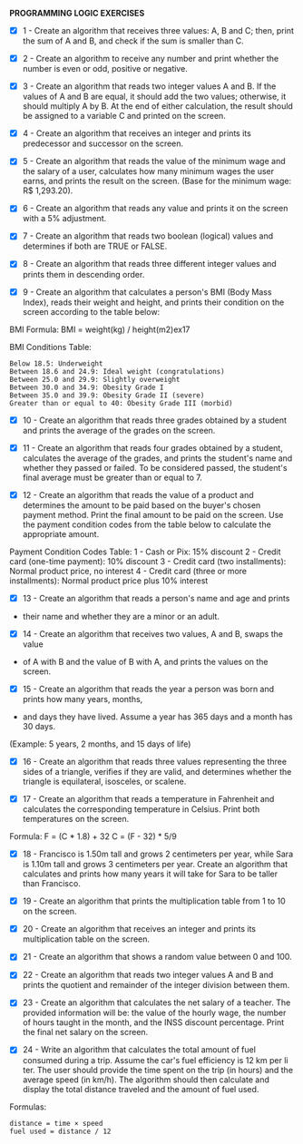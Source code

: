 __PROGRAMMING LOGIC EXERCISES__

- [x] 1 - Create an algorithm that receives three values: A, B and C; then, print the
sum of A and B, and check if the sum is smaller than C.

- [x] 2 - Create an algorithm to receive any number and print whether the number is even or odd, positive or negative.

- [x] 3 - Create an algorithm that reads two integer values A and B. If the values of A and B are equal, it should add the
two values; otherwise, it should multiply A by B. At the end of either calculation, the result should be assigned to a 
variable C and printed on the screen.

- [x] 4 - Create an algorithm that receives an integer and prints its predecessor and successor on the screen.

- [x] 5 - Create an algorithm that reads the value of the minimum wage and the salary of a user, calculates how many 
minimum wages the user earns, and prints the result on the screen. (Base for the minimum wage: R$ 1,293.20).

- [x] 6 - Create an algorithm that reads any value and prints it on the screen with a 5% adjustment.

- [x] 7 - Create an algorithm that reads two boolean (logical) values and determines if both are TRUE or FALSE.

- [x] 8 - Create an algorithm that reads three different integer values and prints them in descending order.

- [x] 9 - Create an algorithm that calculates a person's BMI (Body Mass Index), reads their weight and height, and prints 
their condition on the screen according to the table below:

BMI Formula:
BMI = weight(kg) / height(m2)ex17

BMI Conditions Table:

    Below 18.5: Underweight
    Between 18.6 and 24.9: Ideal weight (congratulations)
    Between 25.0 and 29.9: Slightly overweight
    Between 30.0 and 34.9: Obesity Grade I
    Between 35.0 and 39.9: Obesity Grade II (severe)
    Greater than or equal to 40: Obesity Grade III (morbid)

- [x] 10 - Create an algorithm that reads three grades obtained by a student and 
prints the average of the grades on the screen.

- [x] 11 - Create an algorithm that reads four grades obtained by a student, calculates the average of the grades, 
and prints the student's name and whether they passed or failed. To be considered passed,
the student's final average must be greater than or equal to 7.

- [x] 12 - Create an algorithm that reads the value of a product and determines the amount to 
be paid based on the buyer's chosen payment method. Print the final amount to be paid on the 
screen. Use the payment condition codes from the table below to calculate the appropriate amount.

Payment Condition Codes Table:
1 - Cash or Pix: 15% discount
2 - Credit card (one-time payment): 10% discount
3 - Credit card (two installments): Normal product price, no interest
4 - Credit card (three or more installments): Normal product price plus 10% interest

- [x] 13 - Create an algorithm that reads a person's name and age and prints 
- their name and whether they are a minor or an adult.

- [x] 14 - Create an algorithm that receives two values, A and B, swaps the value 
- of A with B and the value of B with A, and prints the values on the screen.

- [x] 15 - Create an algorithm that reads the year a person was born and prints how many years, months, 
- and days they have lived. Assume a year has 365 days and a month has 30 days.

(Example: 5 years, 2 months, and 15 days of life)

- [x] 16 - Create an algorithm that reads three values representing the three sides of a triangle, verifies if they are 
valid, and determines whether the triangle is equilateral, isosceles, or scalene.

- [x] 17 - Create an algorithm that reads a temperature in Fahrenheit and calculates the 
corresponding temperature in Celsius. Print both temperatures on the screen.

Formula:
F = (C * 1.8) + 32
C = (F - 32) * 5/9

- [x] 18 - Francisco is 1.50m tall and grows 2 centimeters per year, while Sara is 1.10m tall and grows 
3 centimeters per year. Create an algorithm that calculates and prints how many years 
it will take for Sara to be taller than Francisco.

- [x] 19 - Create an algorithm that prints the multiplication table from 1 to 10 on the screen.

- [x] 20 - Create an algorithm that receives an integer and prints its multiplication table on the screen.

- [x] 21 - Create an algorithm that shows a random value between 0 and 100.

- [x] 22 - Create an algorithm that reads two integer values A and B and 
prints the quotient and remainder of the integer division between them.

- [x] 23 - Create an algorithm that calculates the net salary of a teacher. The provided 
information will be: the value of the hourly wage, the number of hours taught in the 
month, and the INSS discount percentage. Print the final net salary on the screen.

- [x] 24 - Write an algorithm that calculates the total amount of fuel consumed during a trip. 
Assume the car's fuel efficiency is 12 km per li ter. The user should provide the time spent on 
the trip (in hours) and the average speed (in km/h). The algorithm should then calculate and 
display the total distance traveled and the amount of fuel used.

Formulas:

    distance = time × speed
    fuel used = distance / 12